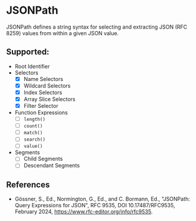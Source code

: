 # JSONPath

JSONPath defines a string syntax for selecting and extracting JSON (RFC 8259) values from within a given JSON value.

## Supported:

- Root Identifier
- Selectors
    - [x] Name Selectors
    - [x] Wildcard Selectors
    - [x] Index Selectors
    - [x] Array Slice Selectors
    - [x] Filter Selector
- Function Expressions
    - [ ] `length()`
    - [ ] `count()`
    - [ ] `match()`
    - [ ] `search()`
    - [ ] `value()`
- Segments
    - [ ] Child Segments
    - [ ] Descendant Segments

## References

- Gössner, S., Ed., Normington, G., Ed., and C. Bormann, Ed., "JSONPath: Query Expressions for JSON", RFC 9535, DOI
  10.17487/RFC9535, February 2024, <https://www.rfc-editor.org/info/rfc9535>.
